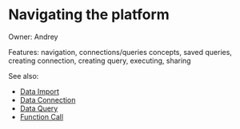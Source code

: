 <!-- TITLE: Use Cases: Accessing Databases -->
<!-- SUBTITLE: -->

# Navigating the platform

Owner: Andrey

Features: navigation, connections/queries concepts, saved queries, creating connection, creating query, executing, sharing

See also:
* [Data Import](../features/importing-data.md)
* [Data Connection](../entities/data-connection.md)
* [Data Query](../entities/data-query.md)
* [Function Call](../entities/function-call.md)
